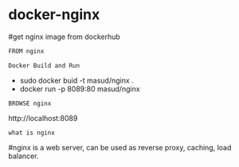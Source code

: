# docker-nginx
#get nginx image from dockerhub

```bash
FROM nginx
```

```
Docker Build and Run
```
- sudo docker buid -t masud/nginx .
- docker run -p 8089:80 masud/nginx

```
BROWSE nginx
```
http://localhost:8089

```
what is nginx
```

#nginx is a web server, can be used as reverse proxy, caching, load balancer.

